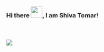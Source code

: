 ### Hi there <img src="https://raw.githubusercontent.com/MartinHeinz/MartinHeinz/master/wave.gif" width="30px">, I am Shiva Tomar!

#### <br>

<img src="https://img.shields.io/twitter/follow/ShivaTomar?style=social">

<!--
**ShivaTomar/ShivaTomar** is a ✨ _special_ ✨ repository because its `README.md` (this file) appears on your GitHub profile.

Here are some ideas to get you started:

- 🔭 I’m currently working on ...
- 🌱 I’m currently learning ...
- 👯 I’m looking to collaborate on ...
- 🤔 I’m looking for help with ...
- 💬 Ask me about ...
- 📫 How to reach me: ...
- 😄 Pronouns: ...
- ⚡ Fun fact: ...
-->

